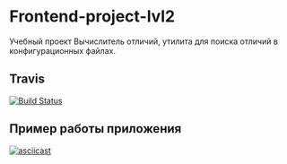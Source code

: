 # Frontend-project-lvl2

Учебный проект Вычислитель отличий, утилита для поиска отличий в конфигурационных файлах.

## Travis

[![Build Status](https://travis-ci.org/matveevsa/frontend-project-lvl2.svg?branch=master)](https://travis-ci.org/matveevsa/frontend-project-lvl2)

## Пример работы приложения

[![asciicast](https://asciinema.org/a/fQo6OALF43ULWJwiy5EZEJa5P.svg)](https://asciinema.org/a/fQo6OALF43ULWJwiy5EZEJa5P)